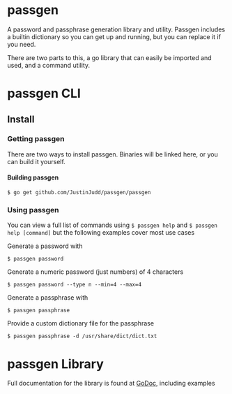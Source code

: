 passgen
=======

A password and passphrase generation library and utility.
Passgen includes a builtin dictionary so you can get up and running, but you can replace it if you need.

There are two parts to this, a go library that can easily be imported and used, and a command utility.

passgen CLI
===========

Install
-------
### Getting passgen
There are two ways to install passgen. Binaries will be linked here, or you can build it yourself.

#### Building passgen
    $ go get github.com/JustinJudd/passgen/passgen
  
###  Using passgen

You can view a full list of commands using `$ passgen help` and `$ passgen help [command]` but the following examples cover most use cases

Generate a password with

    $ passgen password
    
Generate a numeric password (just numbers) of 4 characters

    $ passgen password --type n --min=4 --max=4

Generate a passphrase with  

    $ passgen passphrase
    
Provide a custom dictionary file for the passphrase

    $ passgen passphrase -d /usr/share/dict/dict.txt


    
passgen Library
===============

Full documentation for the library is found at [GoDoc](https://godoc.org/github.com/JustinJudd/passgen), including examples





